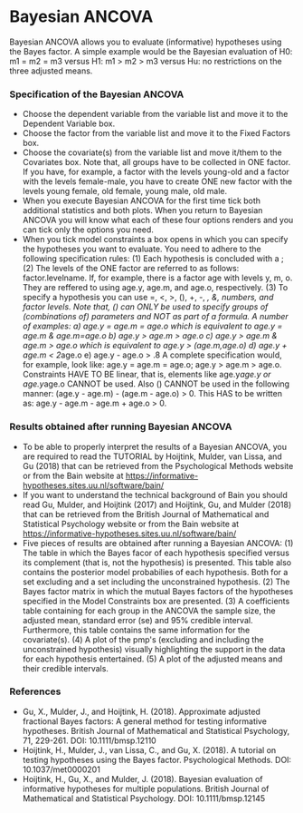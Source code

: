 
Bayesian ANCOVA
==========================

Bayesian ANCOVA allows you to evaluate (informative) hypotheses using the Bayes factor. A simple example would be the Bayesian evaluation of H0: m1 = m2 = m3 versus H1: m1 > m2 > m3 versus Hu: no restrictions on the three adjusted means.


### Specification of the Bayesian ANCOVA

- Choose the dependent variable from the variable list and move it to the Dependent Variable box.
- Choose the factor from the variable list and move it to the Fixed Factors box.
- Choose the covariate(s) from the variable list and move it/them to the Covariates box.
Note that, all groups have to be collected in ONE factor. If you have, for example, a factor with the levels young-old and a factor with the levels female-male, you have to create ONE new factor with the levels young female, old female, young male, old male.
- When you execute Bayesian ANCOVA for the first time tick both additional statistics and both plots. When you return to Bayesian ANCOVA you will know what each of these four options renders and you can tick only the options you need.
- When you tick model constraints a box opens in which you can specify the hypotheses you want to evaluate. You need to adhere to the following specification rules:
(1) Each hypothesis is concluded with a ;
(2) The levels of the ONE factor are referred to as follows: factor.levelname. If, for example, there is a factor age with levels y, m, o. They are reffered to using age.y, age.m, and age.o, respectively.
(3) To specify a hypothesis you can use =, <, >, (), +, -, *, &, numbers, and factor levels. Note that, () can ONLY
be used to specify groups of (combinations of) parameters and NOT as part of a formula. A number of examples:
a) age.y = age.m = age.o which is equivalent to age.y = age.m & age.m=age.o
b) age.y > age.m > age.o
c) age.y > age.m & age.m > age.o which is equivalent to age.y > (age.m,age.o)
d) age.y + age.m < 2*age.o
e) age.y - age.o > .8
A complete specification would, for example, look like: age.y = age.m = age.o; age.y > age.m > age.o. Constraints HAVE TO BE linear, that is, elements like age.y*age.y or age.y*age.o CANNOT be used. Also () CANNOT be used in the following manner: (age.y - age.m) - (age.m - age.o) > 0. This HAS to be written as: age.y - age.m - age.m + age.o > 0.

### Results obtained after running Bayesian ANCOVA

- To be able to properly interpret the results of a Bayesian ANCOVA, you are required to read the TUTORIAL by Hoijtink, Mulder, van Lissa, and Gu (2018) that can be retrieved from the Psychological Methods website or from the Bain website at https://informative-hypotheses.sites.uu.nl/software/bain/
- If you want to understand the technical background of Bain you should read Gu, Mulder, and Hoijtink (2017) and Hoijtink, Gu, and Mulder (2018) that can be retrieved from the British Journal of Mathematical and Statistical Psychology website or from the Bain website at https://informative-hypotheses.sites.uu.nl/software/bain/
- Five pieces of results are obtained after running a Bayesian ANCOVA:
(1) The table in which the Bayes facor of each hypothesis specified versus its complement (that is, not the hypothesis) is presented. This table also contains the posterior model probabilies of each hypothesis. Both for a set excluding and a set including the unconstrained hypothesis.
(2) The Bayes factor matrix in which the mutual Bayes factors of the hypotheses specified in the Model Constraints box are presented.
(3) A coefficients table containing for each group in the ANCOVA the sample size, the adjusted mean, standard error (se) and 95% credible interval. Furthermore, this table contains the same information for the covariate(s).
(4) A plot of the pmp's (excluding and including the unconstrained hypothesis) visually highlighting the support in the data for each hypothesis entertained.
(5) A plot of the adjusted means and their credible intervals.

### References

- Gu, X., Mulder, J., and Hoijtink, H. (2018). Approximate adjusted fractional Bayes factors: A general method for testing informative hypotheses. British Journal of Mathematical and Statistical Psychology, 71, 229-261. DOI: 10.1111/bmsp.12110
- Hoijtink, H., Mulder, J., van Lissa, C., and Gu, X. (2018). A tutorial on testing hypotheses using the Bayes factor. Psychological Methods. DOI: 10.1037/met0000201 
- Hoijtink, H., Gu, X., and Mulder, J. (2018). Bayesian evaluation of informative hypotheses for multiple populations. British Journal of Mathematical and Statistical Psychology. DOI: 10.1111/bmsp.12145